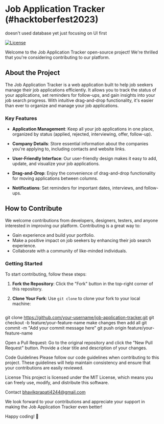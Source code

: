 # Job Application Tracker (#hacktoberfest2023)

doesn't used database yet just focusing on UI first

[![License](https://img.shields.io/badge/License-MIT-blue.svg)](LICENSE)

Welcome to the Job Application Tracker open-source project! We're thrilled that you're considering contributing to our platform.

## About the Project

The Job Application Tracker is a web application built to help job seekers manage their job applications efficiently. It allows you to track the status of your applications, set reminders for follow-ups, and gain insights into your job search progress. With intuitive drag-and-drop functionality, it's easier than ever to organize and manage your job applications.

### Key Features

- **Application Management**: Keep all your job applications in one place, organized by status (applied, rejected, interviewing, offer, follow-up).

- **Company Details**: Store essential information about the companies you're applying to, including contacts and website links.

- **User-Friendly Interface**: Our user-friendly design makes it easy to add, update, and visualize your job applications.

- **Drag-and-Drop**: Enjoy the convenience of drag-and-drop functionality for moving applications between columns.

- **Notifications**: Set reminders for important dates, interviews, and follow-ups.

## How to Contribute

We welcome contributions from developers, designers, testers, and anyone interested in improving our platform. Contributing is a great way to:

- Gain experience and build your portfolio.
- Make a positive impact on job seekers by enhancing their job search experience.
- Collaborate with a community of like-minded individuals.

### Getting Started

To start contributing, follow these steps:

1. **Fork the Repository**: Click the "Fork" button in the top-right corner of this repository.

2. **Clone Your Fork**: Use `git clone` to clone your fork to your local machine:

   ```bash
git clone https://github.com/your-username/job-application-tracker.git
git checkout -b feature/your-feature-name
make changes then add all 
git commit -m "Add your commit message here"
git push origin feature/your-feature-name

Open a Pull Request: Go to the original repository and click the "New Pull Request" button. Provide a clear title and description of your changes.

Code Guidelines
Please follow our code guidelines when contributing to this project. These guidelines will help maintain consistency and ensure that your contributions are easily reviewed.

License
This project is licensed under the MIT License, which means you can freely use, modify, and distribute this software.

Contact
bhavikprapati4244@gmail.com


We look forward to your contributions and appreciate your support in making the Job Application Tracker even better!

Happy coding! 🚀



